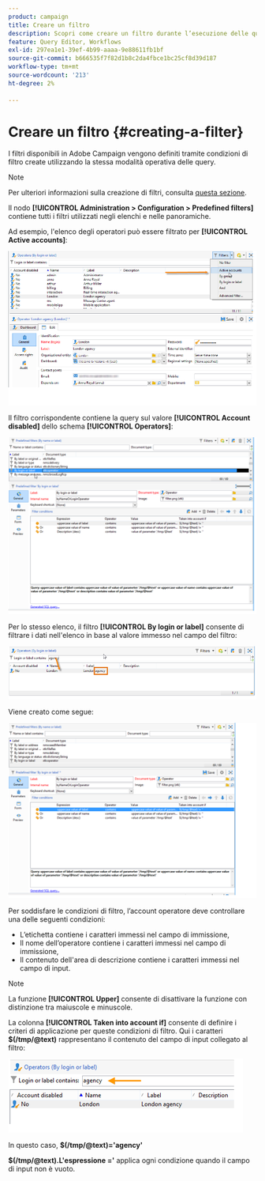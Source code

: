 ```yaml
---
product: campaign
title: Creare un filtro
description: Scopri come creare un filtro durante l’esecuzione delle query
feature: Query Editor, Workflows
exl-id: 297ea1e1-39ef-4b99-aaaa-9e88611fb1bf
source-git-commit: b666535f7f82d1b8c2da4fbce1bc25cf8d39d187
workflow-type: tm+mt
source-wordcount: '213'
ht-degree: 2%

---
```


# Creare un filtro {#creating-a-filter}



I filtri disponibili in Adobe Campaign vengono definiti tramite condizioni di filtro create utilizzando la stessa modalità operativa delle query.

>[!NOTE]
>
>Per ulteriori informazioni sulla creazione di filtri, consulta [questa sezione](../../platform/using/filtering-options.md).

Il nodo **[!UICONTROL Administration > Configuration > Predefined filters]** contiene tutti i filtri utilizzati negli elenchi e nelle panoramiche.

Ad esempio, l&#39;elenco degli operatori può essere filtrato per **[!UICONTROL Active accounts]**:

![](assets/query_editor_filter_sample_1.png)

Il filtro corrispondente contiene la query sul valore **[!UICONTROL Account disabled]** dello schema **[!UICONTROL Operators]**:

![](assets/query_editor_filter_sample_2.png)

Per lo stesso elenco, il filtro **[!UICONTROL By login or label]** consente di filtrare i dati nell&#39;elenco in base al valore immesso nel campo del filtro:

![](assets/query_editor_filter_sample_3.png)

Viene creato come segue:

![](assets/query_editor_filter_sample_4.png)

Per soddisfare le condizioni di filtro, l’account operatore deve controllare una delle seguenti condizioni:

* L’etichetta contiene i caratteri immessi nel campo di immissione,
* Il nome dell’operatore contiene i caratteri immessi nel campo di immissione,
* Il contenuto dell&#39;area di descrizione contiene i caratteri immessi nel campo di input.

>[!NOTE]
>
>La funzione **[!UICONTROL Upper]** consente di disattivare la funzione con distinzione tra maiuscole e minuscole.

La colonna **[!UICONTROL Taken into account if]** consente di definire i criteri di applicazione per queste condizioni di filtro. Qui i caratteri **$(/tmp/@text)** rappresentano il contenuto del campo di input collegato al filtro:

![](assets/query_editor_filter_sample_5.png)

In questo caso, **$(/tmp/@text)=&#39;agency&#39;**

**$(/tmp/@text).L&#39;espressione =&#39;** applica ogni condizione quando il campo di input non è vuoto.
